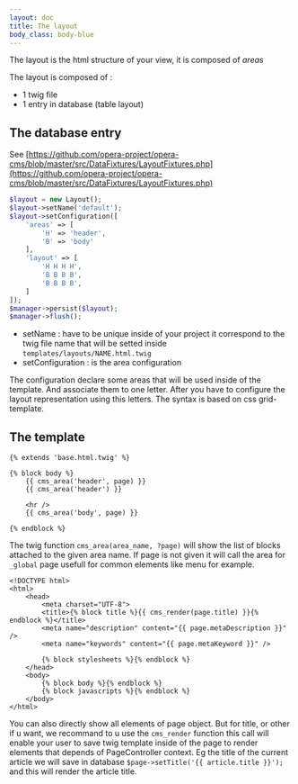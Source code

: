 ```yaml
---
layout: doc
title: The layout
body_class: body-blue
---
```


The layout is the html structure of your view, it is composed of *areas*

The layout is composed of :

- 1 twig file
- 1 entry in database (table layout)

## The database entry

See [https://github.com/opera-project/opera-cms/blob/master/src/DataFixtures/LayoutFixtures.php](https://github.com/opera-project/opera-cms/blob/master/src/DataFixtures/LayoutFixtures.php)

```` php
$layout = new Layout();
$layout->setName('default');
$layout->setConfiguration([
    'areas' => [
        'H' => 'header',
        'B' => 'body'
    ],
    'layout' => [
        'H H H H',
        'B B B B',
        'B B B B',
    ]
]);
$manager->persist($layout);
$manager->flush();
````

- setName : have to be unique inside of your project it correspond to the twig file name that will be setted inside `templates/layouts/NAME.html.twig`
- setConfiguration : is the area configuration

The configuration declare some areas that will be used inside of the template. And associate them to one letter.
After you have to configure the layout representation using this letters. The syntax is based on css grid-template.

## The template

````` 
{% extends 'base.html.twig' %}

{% block body %}
    {{ cms_area('header', page) }}
    {{ cms_area('header') }}

    <hr />
    {{ cms_area('body', page) }}

{% endblock %}
`````

The twig function `cms_area(area_name, ?page)` will show the list of blocks attached to the given area name. If page is not given it will call the area for `_global` page usefull for common elements like menu for example.

````` 
<!DOCTYPE html>
<html>
    <head>
        <meta charset="UTF-8">
        <title>{% block title %}{{ cms_render(page.title) }}{% endblock %}</title>
        <meta name="description" content="{{ page.metaDescription }}" />
        <meta name="keywords" content="{{ page.metaKeyword }}" />

        {% block stylesheets %}{% endblock %}
    </head>
    <body>
        {% block body %}{% endblock %}
        {% block javascripts %}{% endblock %}
    </body>
</html>
`````

You can also directly show all elements of page object. But for title, or other if u want, we recommand to u use the `cms_render` function this call will enable your user to save twig template inside of the page to render elements that depends of PageController context. Eg the title of the current article we will save in database `$page->setTitle('{{ article.title }}');` and this will render the article title.

